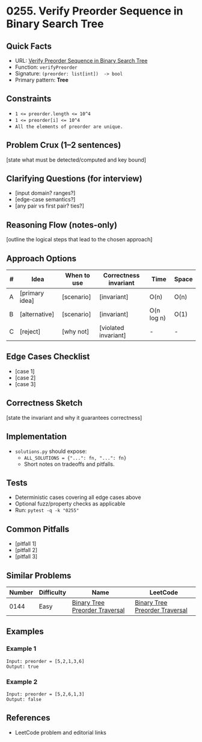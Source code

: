 # 0255. Verify Preorder Sequence in Binary Search Tree

## Quick Facts

- URL: [Verify Preorder Sequence in Binary Search Tree](https://leetcode.com/problems/verify-preorder-sequence-in-binary-search-tree/)
- Function: `verifyPreorder`
- Signature: `(preorder: list[int])  -> bool`
- Primary pattern: **Tree**

## Constraints

- `1 <= preorder.length <= 10^4`
- `1 <= preorder[i] <= 10^4`
- `All the elements of preorder are unique.`

## Problem Crux (1–2 sentences)

[state what must be detected/computed and key bound]

## Clarifying Questions (for interview)

- [input domain? ranges?]
- [edge-case semantics?]
- [any pair vs first pair? ties?]

## Reasoning Flow (notes-only)

[outline the logical steps that lead to the chosen approach]

## Approach Options

| # | Idea | When to use | Correctness invariant | Time | Space |
|---|------|-------------|-----------------------|------|-------|
| A | [primary idea] | [scenario] | [invariant] | O(n) | O(n) |
| B | [alternative] | [scenario] | [invariant] | O(n log n) | O(1) |
| C | [reject] | [why not] | [violated invariant] | - | - |

## Edge Cases Checklist

- [case 1]
- [case 2]
- [case 3]

## Correctness Sketch

[state the invariant and why it guarantees correctness]

## Implementation

- `solutions.py` should expose:
  - `ALL_SOLUTIONS = {"...": fn, "...": fn}`
  - Short notes on tradeoffs and pitfalls.

## Tests

- Deterministic cases covering all edge cases above
- Optional fuzz/property checks as applicable
- Run: `pytest -q -k "0255"`

## Common Pitfalls

- [pitfall 1]
- [pitfall 2]
- [pitfall 3]

## Similar Problems

| Number | Difficulty | Name | LeetCode |
|---|---|---|---|
| 0144 | Easy | [Binary Tree Preorder Traversal](../0144-binary-tree-preorder-traversal/readme.md) | [Binary Tree Preorder Traversal](https://leetcode.com/problems/binary-tree-preorder-traversal/) |

## Examples

### Example 1

```text
Input: preorder = [5,2,1,3,6]
Output: true
```

### Example 2

```text
Input: preorder = [5,2,6,1,3]
Output: false
```

## References

- LeetCode problem and editorial links
